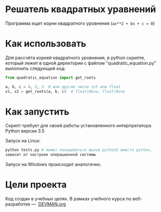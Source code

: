 # Решатель квадратных уравнений

Программа ищет корни квадратного уровнения (`ax**2 + bx + c = 0`)

# Как использовать

Для рассчёта корней квадратного уровнения, в python скрипте, который
лежит в одной директории с файлом
"quadratic_equation.py" выполнить следующий код:
```python
from quadratic_equation import get_roots

a, b, c = 4, 2, 3  # или другие числа int или float
x1, x2 = get_roots(a, b, c)  # float|None, float|None
```

# Как запустить

Скрипт требует для своей работы установленного интерпретатора Python
версии 3.5

Запуск на Linux:
```bash
python tests.py # может понадобиться вызов python3 вместо python,
зависит от настроек операционной системы
```

Запуск на Windows происходит аналогично.

# Цели проекта

Код создан в учебных целях. В рамках учебного курса по веб-разработке ― 
[DEVMAN.org](https://devman.org)
